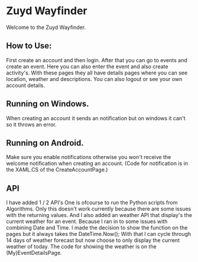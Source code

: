 # Zuyd Wayfinder

Welcome to the Zuyd Wayfinder.

## How to Use:
First create an account and then login. After that you can go to events and create an event. Here you can also enter the event and also create activity's.
With these pages they all have details pages where you can see location, weather and descriptions. You can also logout or see your own account details.

## Running on Windows.
When creating an account it sends an notification but on windows it can't so it throws an error.

## Running on Android.
Make sure you enable notifications otherwise you won't receive the welcome notification when creating an account.
(Code for notification is in the XAML.CS of the CreateAccountPage.)

## API
I have added 1 / 2 API's
One is ofcourse to run the Python scripts from Algorithms. Only this doesn't work currently because there are some issues with the returning values.
And I also added an weather API that display's the current weather for an event. Because I ran in to some issues with combining Date and Time. I made the decision to show the function on the pages but it always takes the DateTime.Now();
With that I can cycle through 14 days of weather forecast but now choose to only display the current weather of today.
The code for showing the weather is on the (My)EventDetailsPage.

